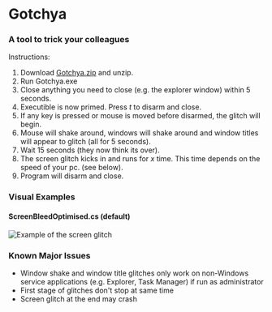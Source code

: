 # Gotchya
### A tool to trick your colleagues

Instructions:
1. Download [Gotchya.zip](../master/Release.zip) and unzip.
2. Run Gotchya.exe
3. Close anything you need to close (e.g. the explorer window) within 5 seconds.
4. Executible is now primed. Press _t_ to disarm and close.
5. If any key is pressed or mouse is moved before disarmed, the glitch will begin.
6. Mouse will shake around, windows will shake around and window titles will appear to glitch (all for 5 seconds).
7. Wait 15 seconds (they now think its over).
8. The screen glitch kicks in and runs for _x_ time. This time depends on the speed of your pc. (see below).
9. Program will disarm and close.

### Visual Examples
#### ScreenBleedOptimised.cs (default)
![Example of the screen glitch](../master/demoimages/glitchdemo.gif)


### Known Major Issues
* Window shake and window title glitches only work on non-Windows service applications (e.g. Explorer, Task Manager) if run as administrator
* First stage of glitches don't stop at same time
* Screen glitch at the end may crash
